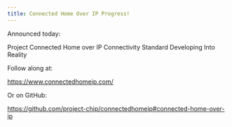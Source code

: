 ```yaml
---
title: Connected Home Over IP Progress!
---
```


Announced today:


Project Connected Home over IP Connectivity Standard Developing Into Reality


Follow along at:


https://www.connectedhomeip.com/


Or on GitHub:


https://github.com/project-chip/connectedhomeip#connected-home-over-ip
